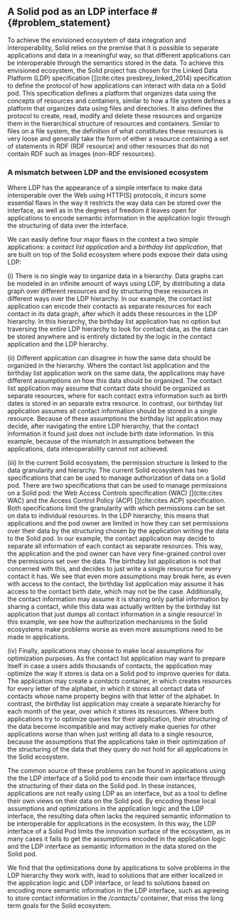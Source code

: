 ## A Solid pod as an LDP interface # {#problem_statement}
<!-- Solid requires splitting of apps and data through semantics -->
To achieve the envisioned ecosystem of data integration and interoperability, 
Solid relies on the premise that it is possible to separate applications and data in a meaningful way, 
so that different applications can be interoperable through the semantics stored in the data. 
To achieve this envisioned ecosystem, the Solid project has chosen for the Linked Data Platform (LDP) specification [](cite:cites presbrey_linked_2014) specification to define the protocol of how applications can interact with data on a Solid pod. 
This specification defines a platform that organizes data using the concepts of resources and containers, similar to how a file system defines a platform that organizes data using files and directories.
It also defines the protocol to create, read, modify and delete these resources and organize them in the hierarchical structure of resources and containers.
Similar to files on a file system, the definition of what constitutes these resources is very loose and generally take the form of either a resource containing a set of statements in RDF (RDF resource) and other resources that do not contain RDF such as images (non-RDF resources).

### A mismatch between LDP and the envisioned ecosystem
<!-- LDP leads to mismatch between the restrictions imposed on how data can be stored, and the real world  -->
Where LDP has the appearance of a simple interface to make data interoperable over the Web using HTTP(S) protocols, 
it incurs some essential flaws in the way it restricts the way data can be stored over the interface, 
as well as in the degrees of freedom it leaves open for applications to encode semantic information in the application logic through the structuring of data over the interface.

<!-- Flaws -->
We can easily define four major flaws in the context a two simple applications: a *contact list application* and a *birthday list application*, that are built on top of the Solid ecosystem where pods expose their data using LDP:
<!-- hierarchy -->

(i) There is no single way to organize data in a hierarchy. 
Data graphs can be modeled in an infinite amount of ways using LDP, by distributing a data graph over different resources and by structuring these resources in different ways over the LDP hierarchy. 
In our example, the contact list application can encode their contacts as separate resources for each contact in its data graph, after which it adds these resources in the LDP hierarchy. 
In this hierarchy, the birthday list application has no option but traversing the entire LDP hierarchy to look for contact data, 
as the data can be stored anywhere and is entirely dictated by the logic in the contact application and the LDP hierarchy.

<!-- mismatch in hierarchy -->
(ii) Different application can disagree in how the same data should be organized in the hierarchy.
Where the contact list application and the birthday list application work on the same data, 
the applications may have different assumptions on how this data should be organized.
The contact list application may assume that contact data should be organized as separate resources, 
where for each contact extra information such as birth dates is stored in an separate extra resource.
In contrast, our birthday list application assumes all contact information should be stored in a single resource.
Because of these assumptions the birthday list application may decide, after navigating the entire LDP hierarchy,
that the contact information it found just does not include birth date information.
In this example, because of the mismatch in assumptions between the applications, data interoperability cannot not achieved.

<!-- hierarchy for permission -->
(iii) In the current Solid ecosystem, the permission structure is linked to the data granularity and hierarchy.
The current Solid ecosystem has two specifications that can be used to manage authorization of data on a Solid pod.
There are two specifications that can be used to manage permissions on a Solid pod: the Web Access Controls specification (WAC) [](cite:cites WAC) and the Access Control Policy (ACP) [](cite:cites ACP) specification.
Both specifications limit the granularity with which permissions can be set on data to individual resources.
In the LDP hierarchy, this means that applications and the pod owner are limited in how they can set permissions over their data
by the structuring chosen by the application writing the data to the Solid pod.
In our example, the contact application may decide to separate all information of each contact as separate resources.
This way, the application and the pod owner can have very fine-grained control over the permissions set over the data.
The birthday list application is not that concerned with this, and decides to just write a single resource for every contact it has.
We see that even more assumptions may break here, as even with access to the contact, the birthday list application may assume it has access to the contact birth date, which may not be the case.
Additionally, the contact information may assume it is sharing only partial information by sharing a contact, while this data was actually written by the birthday list application that just dumps all contact information in a single resource!
In this example, we see how the authorization mechanisms in the Solid ecosystems make problems worse as even more assumptions need to be made in applications.

<!-- hierarchy for optimization -->
(iv) Finally, applications may choose to make local assumptions for optimization purposes.
As the contact list application may want to prepare itself in case a users adds thousands of contacts, 
the application may optimize the way it stores is data on a Solid pod to improve queries for data.
The application may create a *contacts* container, in which creates resources for every letter of the alphabet, 
in which it stores all contact data of contacts whose name property begins with that letter of the alphabet.
In contrast, the birthday list application may create a separate hierarchy for each month of the year, 
over which it stores its resources.
Where both applications try to optimize queries for their application,
their structuring of the data become incompatible and may actively make queries for other applications worse than when just writing all data to a single resource,
because the assumptions that the applications take in their optimization of the structuring of the data that they query do not hold for all applications in the Solid ecosystem.


<!-- We see this as a consequence of LDP certain restrictions, but also leaving a lot of degrees of freedom, leaving developers free to use a Solid pod as a remote file system -->
The common source of these problems can be found in applications using the the LDP interface of a Solid pod to encode their own interface through the structuring of their data on the Solid pod.
In these instances, applications are not really using LDP as an interface, but as a tool to define their own views on their data on the Solid pod.
By encoding these local assumptions and optimizations in the application logic and the LDP interface, 
the resulting data often lacks the required semantic information to be interoperable for applications in the ecosystem.
In this way, the LDP interface of a Solid Pod limits the innovation surface of the ecosystem, as in many cases it fails to get the assumptions encoded in the application logic and the LDP interface as semantic information in the data stored on the Solid pod.

We find that the optimizations done by applications to solve problems in the LDP hierarchy they work with, 
lead to solutions that are either localized in the application logic and LDP interface, 
or lead to solutions based on encoding more semantic information in the LDP interface, 
such as agreeing to store contact information in the */contacts/*  container, 
that miss the long term goals for the Solid ecosystem.


<!-- 
----------------------------
OLD STUFF
----------------------------
 -->


<!-- applications are required to make localized assumptions and optimizations to read and write data on a Solid pod over LDP -->
<!-- The LDP interface restricts the way applications can store data by requiring the bundling of data into resources and the organization of these resources in a hierarchical structure. The responsibility of this organization of data lies entirely with the applications.
This situation leads us to the following problems we witness in the current Solid ecosystem:
(i) as the authorization mechanisms for Solid limit the expressiveness of permissions to the granularity of resources and containers, applications indirectly dictate the structure over which the user can control access to this data.
(ii) the imposed hierarchical structure may not conform to real-world requirements for the structuring of data. This may encourage local assumptions in the application to model this data, where these assumptions should be captured in the semantics of the data itself. 
(iii) as the LDP interface leaves a lot of freedom in how data can be written to the pod, and because of the similarities between the LDP interface and a file system, developers are allowed to encode local assumptions and optimizations of the storing of data in the organizational structure of data as can be done on file systems. Where these assumptions do not hold for the rest of the ecosystem, this leads to problems with interoperability or loss of optimizations by this information not being stored in the semantics of the data.

 -->


<!-- 
### A lack of definition
As the Solid project evolved over time, we start to notice that the lack of an authoritative definition for Solid (that we know of) has had the consequence that the understanding of what Solid has started to shift.
From being initially described as "*a decentralized platform for social Web applications*" [](cite:cites sambra_solid_nodate), over time initiatives within the Solid ecosystem started providing their own definitions as to what Solid is based on their vision of the ecosystem.
On the Solid project (https://solidproject.org/) website, we find that "*Solid is a specification that lets people store their data securely in decentralized data stores called Pods.*".
The Inrupt website (https://inrupt.com/solid/) states that "*Solid is a technology for organizing data, applications, and identities on the web.*".
As these definitions start to diverge in terms of terminology and viewpoint, we fear that the definition of the Solid ecosystem may become more tied to the specifications used to implement its goals and miss the original promise of an interoperable ecosystem for applications and data.


How do I do a full citation style for the part of: the initial description in (sambra et al.)[] . And additionally how do we give the references through footnotes? I heard this cant be done - do i do it inline?
{:.comment data-author="RD"} -->





<!-- 
Additionally, we notice that the inconsistency in used terminology to the identity of Solid as a platform, technology, specification or protocol. Next to this, from our experience with the tooling and initiatives,
In contrast, the current specifications (WAC, ACP), research [TODO:: find something good here??]() and tooling is all focused on viewing Solid as a Linked Data Platform interface.
[TODO:: we need more content here to prove this point]().

Because of this notion of a Solid POD being equated to the Linked Data Platform interface is exposes, in contrast to viewing this interface as a means to an end to achieve the original goal of splitting applications and data while providing semantics in the data itself, we argue that this current perspective enforces the problems that currently exist with using the Linked Data Platform specification as a base for the Solid ecosystem and limits the potential for innovation and solutions that the Solid ecosystem can bring to the Web.

 -->

<!-- Missing the point: We argue that LDP with WAC / ACP has the goal of creating a developer-friendly approach of presenting developers with a file-system like interface to use data over the Web, with a we'll fix it later attitude. But this leads to developers using this interface just like a file system and missing the point of adding semantics to their data to help the interoperability. -->



<!-- 
It puts constraints on the data - resource granularity, hierarchical structuring, but also leaves degrees of freedom used to create additional semantics not captured in the data.
This freedom is used to create API's in the data through local assumptions creating semantics that may not be captured 
However, if we look at the implementation these definitions differ We notice a lack of proper definition for Solid, nor a guideline for used terminology (protocol, platform, ecosystem, ...).in the data itself.
Little support for interoperability in its base form.

#### Resources are organized in a hierarchical structure using containers.
This hierarchical structure 


#### Resources do not impose any structure on data



In this bundling of data in resources and organizing these resources in a hierarchical structure, we see a mismatch with how 

In this bundling of data in resources

In this hierarchical structuring of data, we see a mismatch with the structuring of real-world data.
As applications 
As data must be collected in resources and placed in a hiera
 -->


<!-- 


-----------------

### Solid as a Linked Data Platform interface

LDP as a meta-API where applications are able to model their data needs.
It puts constraints on the data - resource granularity, hierarchical structuring, but also leaves degrees of freedom used to create additional semantics not captured in the data.
This freedom is used to create API's in the data through local assumptions creating semantics that may not be captured 
However, if we look at the implementation these definitions differ We notice a lack of proper definition for Solid, nor a guideline for used terminology (protocol, platform, ecosystem, ...).in the data itself.
Little support for interoperability in its base form.

#### A mismatch between data organization and the real world
is often caused by the Linked Data Platform interface being restrictive in the way data can be organized over the interface.
The Linked Data Platform specification organizes data in a hierarchical structure, where real-world data does not always follow a hierarchical structure.



#### Semantics in data organization
in applications and 


#### Localized assumptions and optimizations
made by applications in the structure of data stored on a data pod leads to ...

#### Applications indirectly dictate the permission structure
in their structuring of data on the data pod.
As applications structure data stored on the data pod, 
the resulting data organization on the pod dictates how permissions can be set over this data.
As the data is structured in resources using the hierarchical structuring of the Linked Data Platform interface,
permission granularity over this data is limited to the size of the chosen resources, and not on individual data triples in these resources (in case of RDF resources).
Additionally, interactions with this data is limited to the structuring of these resources, as [TODO:: what more should we put here??]().
 -->




<!-- 


--------------------------------------------

#### Data granularity
A consequence of using this specification is that data must be organized in resources, as this is the only form of data that can be managed using Linked Data Platform. This requires applications to make local assumptions as to what constitutes a resource and how application data should be distributed over resources in a data pod. As resources are the only interface, other data structures such as databases are impossible, and must be emulated on the client side over the resources exposed by the LDP interface.

#### Organizational semantics
As resources are stored in a hierarchical way due to the nature of the Linked Data Platform specification, the organization of data in a hierarchical order may carry implicit semantics in the organization of resources on a data pod. We see this return in the original paper[](cite:cites sambra_solid_nodate), where the example is given of an application storing events using a URI path structure based on dates (i.e., /2016/05/01/event1). The problem with these localized assumptions is they do not hold for the ecosystem, and form an application specific API built on Linked Data Platform [TODO:: what more?]().

#### Hierarchical bias
The hierarchical organization of data on a pod also leads to data separation between applications. We see this with e.g. Digita [TODO::source]() providing a separate container for each app, in the same way that the `Program Files` folder provides a location for applications to store data. While this mitigates issues of overwriting data, and adds implicit context to data based on its location (at least for the application managing a certain data space), this comes at the cost of data discovery and integration [TODO:: what more?]().

#### LDP as a meta-API
We argue that the Linked Data Platform interface is not an API, but a meta-API that can organize data in an infinite amount of ways. In the current environment, applications are forced to make local assumptions, and create application-specific API's on the Solid data pods through localized assumptions that do not hold for the ecosystem. This comes at the cost of data discovery and interoperability with different applications that do not share the same assumptions.

### API-integration versus data-integration

As the goal for interoperability of online data spaces is to move from the paradigm of API integration to mode data integration centered approaches of data publishing, we see that Linked Data Platform in it's current state creates API integration issues for applications through localized assumptions in data organization and format / shape [TODO:: maybe also make the point of format / shape integration a bit more]().



The original paper proposes a solution for data discovery through providing a SPARQL interface that runs on top of the data organized in the Linked Data Platform, where every resource serves as its own SPARQL endpoint (https://github.com/nodeSolidServer/node-solid-server/issues/962) which has since been removed from the spec -> this was no solution after all so maybe this should be casually mentioned as a sidenote?
 -->


<!-- 

As a consequence of these decisions, using the Linked Data Platform interface, reading this contact data requires the knowledge of where the data is stored, and the formatting in which the data is stored to work with the data.

As a consequence of using LDP for the organization of resources on a data pod, the main discovery mechanism over this interface is link traversal through the LDP interface.
This is however a limited approach, as in case an agent tries to retrieve information stored in a public resource at at `&lt;pod_uri&gt;/private/public`, where the parent container `&lt;pod_uri&gt;/private/` is set to be private, the resource cannot be discovered unless the exact URI can be discovered through another means.

In their "extensions to LDP" part of the paper, they propose the "PUT" extension to LDP, with the example of a calendar application
that uses a URI path structure based on dates (i.e., /2016/05/01/event1). A PUT request is to create a new resource called event1,
as well as the missing month (i.e., 05) and day (i.e., 01) containers under /2016.
Here we see again the reliance on the LDP bias (using the slash semantics as semantic information over the stored data instead of explicitly tagging the data with the information), that leads to assumptions being required to discover the data.

The complex data retrieval proposed through SPARQL mentions that optionally a SPARQL endpoint can be provided on a data pod, enabling more complex data queries from a pod, where rdf-resources and metadata for non-rdf resources can be exposed over the interface.
This is to address shortcomings in the LDP interface of not being able to express complex data retrieval operations such as filtering and aggregation. Also proposed here is that pod servers may be responsible for evaluating queries spanning multiple pods by forwarding requests for additional data to other pod servers.

In their related work, it states:
Solid has a strong focus on decoupling data from
applications and in addition ensuring that applications have a simple, generic
and well defined way to access the data stored in the users’ pods.




In Section 5, the paper presents the POD Management system. It defines that pods use LDP to organize data in containers that group resources with every resource and container having their own URI. A pod server should support 
- LDP
- patching (N3-patch, former SPARQL update)
- access control lists (ACL), potentially to be updated to access control policy(ACP).
- live updates
- optionally SPARQL

They advise storage mechanisms for RDF data to use triple stores to facilitate querying.

From all this information, we infer that their approach is focused on data discovery and querying happening mainly over a SPARQL interface that has a full index of all data that is available to the agent querying over the pod and can fulfill these requirements on the server side.



### LDP as an API
Additionally, we also argue that LDP is not an API: it’s a meta-API. 
There are still an infinite amount of ways to expose knowledge over LDP. 
We notice existing work and apps get this wrong[TODO::cite]().


Because of this, we see that the promise of Solid moving the equation from API-integration to data-integration does not hold.
As LDP cannot be viewed as a simple API, the problem of integrating different API's to access data from different sources 
has been translated into requiring knowledge of different writing / storage methods to access data stored on different pods by different applications,
leading to a different kind of API integration, without providing the data-integration that was promised. -->

<!-- 


------------------------------------------------------------------




A disconnect exists between the practical notion of a Pod and the protocol that provides access to its data, creating confusion as to what exactly a Pod is and how it relates to the technical specifications.

- LDP creates biases in the stored data?
- data integration issues w LDP?


- spec updates evolved the understanding of Solid pods
- the technical specifications put limits on the way data can be interacted with
- to attain the goal of replacing the API integration with data integration, have to work around the limitations of LDP or build alternative interfaces on top.




The current state of LDP makes us think of pods as collections of Linked Data Documents

We see a fundamental mismatch with usage.
We see different apps making local assumptions and optimizations that do not hold for the ecosystem and essentially because of ACL reasons

LDP creates a BIAS in the stored data? e.g. data has to be grouped at a certain location in a resource?
Also the notion that LDP is not an API. It’s a meta-API; there are still infinity ways to expose knowledge through LDP. So existing work and apps get this wrong.

-> The promise of data integration instead of API integration is not satisfied? - This was a point we came up with, however this can be (kinda) solved in the tooling used so ?
-> ...

The Mansouroriginal Solid paper already alluded to shortcomings of the LDP interface (globbing, a separate SPARQL interface for RDF data / metadata)
-> And we will make the argument / take the position that it is more fundamental, that LDP is the problem/limitation rather than the solution. We reframe by seeing one LDP API (there are multiple!) as a possible view on the Pod, which fundamentally is a KG. 

-->
